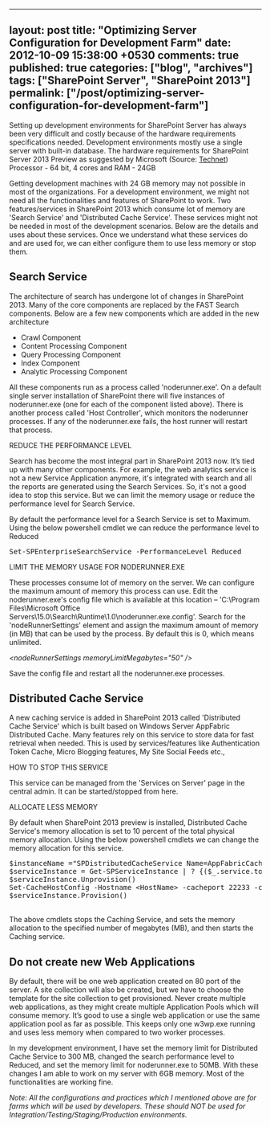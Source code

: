 ---
layout: post
title: "Optimizing Server Configuration for Development Farm"
date: 2012-10-09 15:38:00 +0530
comments: true
published: true
categories: ["blog", "archives"]
tags: ["SharePoint Server", "SharePoint 2013"]
permalink: ["/post/optimizing-server-configuration-for-development-farm"]
  ---
<!-- more -->
<p>Setting up development environments for SharePoint Server has always been very difficult and costly because of the hardware requirements specifications needed. Development environments mostly use a single server with built-in database. The hardware requirements for SharePoint Server 2013 Preview as suggested by Microsoft (Source: <a title="Technet" href="http://technet.microsoft.com/en-us/library/cc262485%28v=office.15%29.aspx#hwforwebserver">Technet</a>) <br /> Processor - 64 bit, 4 cores and RAM - 24GB</p>
<p>Getting development machines with 24 GB memory may not possible in most of the organizations. For a development environment, we might not need all the functionalities and features of SharePoint to work. Two features/services in SharePoint 2013 which consume lot of memory are 'Search Service' and 'Distributed Cache Service'. These services might not be needed in most of the development scenarios. Below are the details and uses about these services. Once we understand what these services do and are used for, we can either configure them to use less memory or stop them.</p>
<h2>Search Service</h2>
<p>The architecture of search has undergone lot of changes in SharePoint 2013. Many of the core components are replaced by the FAST Search components. Below are a few new components which are added in the new architecture</p>
<ul class="spd-ul">
<li>Crawl Component</li>
<li>Content Processing Component</li>
<li>Query Processing Component</li>
<li>Index Component</li>
<li>Analytic Processing Component</li>
</ul>
<p>All these components run as a process called 'noderunner.exe'. On a default single server installation of SharePoint there will five instances of noderunner.exe (one for each of the component listed above). There is another process called 'Host Controller', which monitors the noderunner processes. If any of the noderunner.exe fails, the host runner will restart that process.</p>
<p>REDUCE THE PERFORMANCE LEVEL</p>
<p>Search has become the most integral part in SharePoint 2013 now. It&rsquo;s tied up with many other components. For example, the web analytics service is not a new Service Application anymore, it's integrated with search and all the reports are generated using the Search Services. So, it's not a good idea to stop this service. But we can limit the memory usage or reduce the performance level for Search Service.</p>
<p>By default the performance level for a Search Service is set to Maximum. Using the below powershell cmdlet we can reduce the performance level to Reduced</p>
<pre class="brush:ps;auto-links:false;toolbar:false" contenteditable="false">Set-SPEnterpriseSearchService -PerformanceLevel Reduced</pre>
<p>LIMIT THE MEMORY USAGE FOR NODERUNNER.EXE</p>
<p>These processes consume lot of memory on the server. We can configure the maximum amount of memory this process can use. Edit the noderunner.exe's config file which is available at this location &ndash; 'C:\Program Files\Microsoft Office Servers\15.0\Search\Runtime\1.0\noderunner.exe.config'. Search for the 'nodeRunnerSettings' element and assign the maximum amount of memory (in MB) that can be used by the process. By default this is 0, which means unlimited.</p>
<p><em> &lt;nodeRunnerSettings memoryLimitMegabytes="50" /&gt;</em></p>
<p>Save the config file and restart all the noderunner.exe processes. </p>
<h2>Distributed Cache Service</h2>
<p>A new caching service is added in SharePoint 2013 called 'Distributed Cache Service' which is built based on Windows Server AppFabric Distributed Cache. Many features rely on this service to store data for fast retrieval when needed. This is used by services/features like Authentication Token Cache, Micro Blogging features, My Site Social Feeds etc.,</p>
<p>HOW TO STOP THIS SERVICE</p>
<p>This service can be managed from the 'Services on Server' page in the central admin. It can be started/stopped from here.</p>
<p>ALLOCATE LESS MEMORY</p>
<p>By default when SharePoint 2013 preview is installed, Distributed Cache Service's memory allocation is set to 10 percent of the total physical memory allocation. Using the below powershell cmdlets we can change the memory allocation for this service.</p>
<pre class="brush:ps;auto-links:false;toolbar:false" contenteditable="false">$instanceName ="SPDistributedCacheService Name=AppFabricCachingService"
$serviceInstance = Get-SPServiceInstance | ? {($_.service.tostring()) -eq $instanceName -and ($_.server.name) -eq $env:computername}
$serviceInstance.Unprovision()
Set-CacheHostConfig -Hostname &lt;HostName&gt; -cacheport 22233 -cachesize &lt;Size in MB&gt;
$serviceInstance.Provision()</pre>
<p><em><br /></em>The above cmdlets stops the Caching Service, and sets the memory allocation to the specified number of megabytes (MB), and then starts the Caching service. </p>
<h2>Do not create new Web Applications</h2>
<p>By default, there will be one web application created on 80 port of the server. A site collection will also be created, but we have to choose the template for the site collection to get provisioned. Never create multiple web applications, as they might create multiple Application Pools which will consume memory. It&rsquo;s good to use a single web application or use the same application pool as far as possible. This keeps only one w3wp.exe running and uses less memory when compared to two worker processes.</p>
<p>In my development environment, I have set the memory limit for Distributed Cache Service to 300 MB, changed the search performance level to Reduced, and set the memory limit for noderunner.exe to 50MB. With these changes I am able to work on my server with 6GB memory. Most of the functionalities are working fine.</p>
<p><em>Note: All the configurations and practices which I mentioned above are for farms which will be used by developers. These should NOT be used for Integration/Testing/Staging/Production environments.</em></p>

